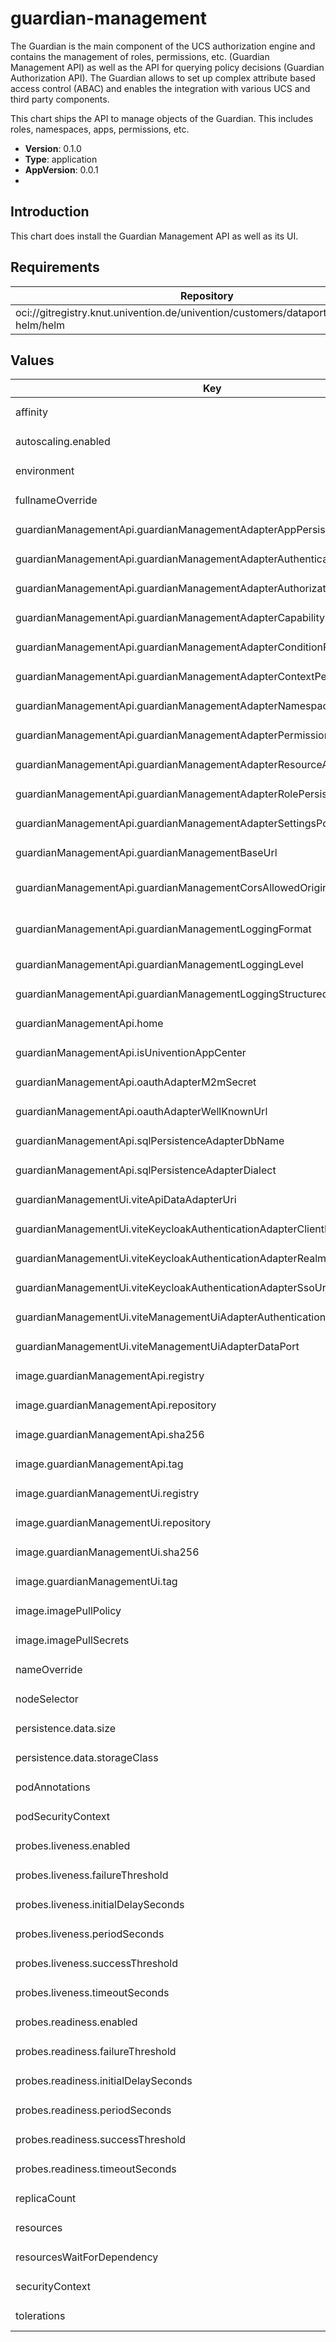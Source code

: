 # guardian-management

The Guardian is the main component of the UCS authorization engine and
contains the management of roles, permissions, etc. (Guardian Management API)
as well as the API for querying policy decisions (Guardian Authorization API).
The Guardian allows to set up complex attribute based access control (ABAC)
and enables the integration with various UCS and third party components.

This chart ships the API to manage objects of the Guardian. This includes
roles, namespaces, apps, permissions, etc.

- **Version**: 0.1.0
- **Type**: application
- **AppVersion**: 0.0.1
-

## Introduction

This chart does install the Guardian Management API as well as its UI.

## Requirements

| Repository | Name | Version |
|------------|------|---------|
| oci://gitregistry.knut.univention.de/univention/customers/dataport/upx/common-helm/helm | common | ^0.2.0 |

## Values

<table>
	<thead>
		<th>Key</th>
		<th>Type</th>
		<th>Default</th>
		<th>Description</th>
	</thead>
	<tbody>
		<tr>
			<td>affinity</td>
			<td>object</td>
			<td><pre lang="json">
{}
</pre>
</td>
			<td></td>
		</tr>
		<tr>
			<td>autoscaling.enabled</td>
			<td>bool</td>
			<td><pre lang="json">
false
</pre>
</td>
			<td></td>
		</tr>
		<tr>
			<td>environment</td>
			<td>object</td>
			<td><pre lang="json">
{}
</pre>
</td>
			<td></td>
		</tr>
		<tr>
			<td>fullnameOverride</td>
			<td>string</td>
			<td><pre lang="json">
""
</pre>
</td>
			<td></td>
		</tr>
		<tr>
			<td>guardianManagementApi.guardianManagementAdapterAppPersistencePort</td>
			<td>string</td>
			<td><pre lang="json">
"sql"
</pre>
</td>
			<td></td>
		</tr>
		<tr>
			<td>guardianManagementApi.guardianManagementAdapterAuthenticationPort</td>
			<td>string</td>
			<td><pre lang="json">
"fast_api_oauth"
</pre>
</td>
			<td></td>
		</tr>
		<tr>
			<td>guardianManagementApi.guardianManagementAdapterAuthorizationApiUrl</td>
			<td>string</td>
			<td><pre lang="json">
"http://guardian-management-api/guardian/authorization"
</pre>
</td>
			<td>URL to the Authorization API.</td>
		</tr>
		<tr>
			<td>guardianManagementApi.guardianManagementAdapterCapabilityPersistencePort</td>
			<td>string</td>
			<td><pre lang="json">
"sql"
</pre>
</td>
			<td></td>
		</tr>
		<tr>
			<td>guardianManagementApi.guardianManagementAdapterConditionPersistencePort</td>
			<td>string</td>
			<td><pre lang="json">
"sql"
</pre>
</td>
			<td></td>
		</tr>
		<tr>
			<td>guardianManagementApi.guardianManagementAdapterContextPersistencePort</td>
			<td>string</td>
			<td><pre lang="json">
"sql"
</pre>
</td>
			<td></td>
		</tr>
		<tr>
			<td>guardianManagementApi.guardianManagementAdapterNamespacePersistencePort</td>
			<td>string</td>
			<td><pre lang="json">
"sql"
</pre>
</td>
			<td></td>
		</tr>
		<tr>
			<td>guardianManagementApi.guardianManagementAdapterPermissionPersistencePort</td>
			<td>string</td>
			<td><pre lang="json">
"sql"
</pre>
</td>
			<td></td>
		</tr>
		<tr>
			<td>guardianManagementApi.guardianManagementAdapterResourceAuthorizationPort</td>
			<td>string</td>
			<td><pre lang="json">
"guardian"
</pre>
</td>
			<td></td>
		</tr>
		<tr>
			<td>guardianManagementApi.guardianManagementAdapterRolePersistencePort</td>
			<td>string</td>
			<td><pre lang="json">
"sql"
</pre>
</td>
			<td></td>
		</tr>
		<tr>
			<td>guardianManagementApi.guardianManagementAdapterSettingsPort</td>
			<td>string</td>
			<td><pre lang="json">
"env"
</pre>
</td>
			<td></td>
		</tr>
		<tr>
			<td>guardianManagementApi.guardianManagementBaseUrl</td>
			<td>string</td>
			<td><pre lang="json">
"http://guardian-management"
</pre>
</td>
			<td>Defines the base URL of the API. If unset the url is generated from hostname and domainname.</td>
		</tr>
		<tr>
			<td>guardianManagementApi.guardianManagementCorsAllowedOrigins</td>
			<td>string</td>
			<td><pre lang="json">
"*"
</pre>
</td>
			<td>Comma-separated list of hosts that are allowed to make cross-origin resource sharing (CORS) requests to the server.</td>
		</tr>
		<tr>
			<td>guardianManagementApi.guardianManagementLoggingFormat</td>
			<td>string</td>
			<td><pre lang="json">
"\u003cgreen\u003e{time:YYYY-MM-DD HH:mm:ss.SSS ZZ}\u003c/green\u003e | \u003clevel\u003e{level}\u003c/level\u003e | \u003clevel\u003e{message}\u003c/level\u003e | {extra}"
</pre>
</td>
			<td>Defines the format of the log output, if not structured. The possible options are described in https://loguru.readthedocs.io/en/stable/api/logger.html.</td>
		</tr>
		<tr>
			<td>guardianManagementApi.guardianManagementLoggingLevel</td>
			<td>string</td>
			<td><pre lang="json">
"DEBUG"
</pre>
</td>
			<td>Sets the log level of the application.</td>
		</tr>
		<tr>
			<td>guardianManagementApi.guardianManagementLoggingStructured</td>
			<td>bool</td>
			<td><pre lang="json">
true
</pre>
</td>
			<td>If set to True, the logging output is structured as a JSON object.</td>
		</tr>
		<tr>
			<td>guardianManagementApi.home</td>
			<td>string</td>
			<td><pre lang="json">
"/guardian_service_dir"
</pre>
</td>
			<td></td>
		</tr>
		<tr>
			<td>guardianManagementApi.isUniventionAppCenter</td>
			<td>int</td>
			<td><pre lang="json">
0
</pre>
</td>
			<td></td>
		</tr>
		<tr>
			<td>guardianManagementApi.oauthAdapterM2mSecret</td>
			<td>string</td>
			<td><pre lang="json">
"stub_secret"
</pre>
</td>
			<td></td>
		</tr>
		<tr>
			<td>guardianManagementApi.oauthAdapterWellKnownUrl</td>
			<td>string</td>
			<td><pre lang="json">
"http://keycloak/realms/souvap/.well-known/openid-configuration"
</pre>
</td>
			<td>Identity Provider well known URL</td>
		</tr>
		<tr>
			<td>guardianManagementApi.sqlPersistenceAdapterDbName</td>
			<td>string</td>
			<td><pre lang="json">
"/guardian_service_dir/management.db"
</pre>
</td>
			<td></td>
		</tr>
		<tr>
			<td>guardianManagementApi.sqlPersistenceAdapterDialect</td>
			<td>string</td>
			<td><pre lang="json">
"postgresql"
</pre>
</td>
			<td></td>
		</tr>
		<tr>
			<td>guardianManagementUi.viteApiDataAdapterUri</td>
			<td>string</td>
			<td><pre lang="json">
"http://guardian-management-api/guardian/management"
</pre>
</td>
			<td>URL for the Guardian Management API.</td>
		</tr>
		<tr>
			<td>guardianManagementUi.viteKeycloakAuthenticationAdapterClientId</td>
			<td>string</td>
			<td><pre lang="json">
"guardian"
</pre>
</td>
			<td>Keycloak client ID.</td>
		</tr>
		<tr>
			<td>guardianManagementUi.viteKeycloakAuthenticationAdapterRealm</td>
			<td>string</td>
			<td><pre lang="json">
"opendesk"
</pre>
</td>
			<td>Keycloak authentication realm.</td>
		</tr>
		<tr>
			<td>guardianManagementUi.viteKeycloakAuthenticationAdapterSsoUri</td>
			<td>string</td>
			<td><pre lang="json">
"http://keycloak"
</pre>
</td>
			<td>Base URI of the Keycloak server for authentication.</td>
		</tr>
		<tr>
			<td>guardianManagementUi.viteManagementUiAdapterAuthenticationPort</td>
			<td>string</td>
			<td><pre lang="json">
"keycloak"
</pre>
</td>
			<td></td>
		</tr>
		<tr>
			<td>guardianManagementUi.viteManagementUiAdapterDataPort</td>
			<td>string</td>
			<td><pre lang="json">
"api"
</pre>
</td>
			<td></td>
		</tr>
		<tr>
			<td>image.guardianManagementApi.registry</td>
			<td>string</td>
			<td><pre lang="json">
"docker.software-univention.de"
</pre>
</td>
			<td></td>
		</tr>
		<tr>
			<td>image.guardianManagementApi.repository</td>
			<td>string</td>
			<td><pre lang="json">
"guardian-management-api-management-api"
</pre>
</td>
			<td></td>
		</tr>
		<tr>
			<td>image.guardianManagementApi.sha256</td>
			<td>string</td>
			<td><pre lang="json">
null
</pre>
</td>
			<td>Define image sha256 as an alternative to `tag`</td>
		</tr>
		<tr>
			<td>image.guardianManagementApi.tag</td>
			<td>string</td>
			<td><pre lang="json">
"1.0.0"
</pre>
</td>
			<td></td>
		</tr>
		<tr>
			<td>image.guardianManagementUi.registry</td>
			<td>string</td>
			<td><pre lang="json">
"docker.software-univention.de"
</pre>
</td>
			<td></td>
		</tr>
		<tr>
			<td>image.guardianManagementUi.repository</td>
			<td>string</td>
			<td><pre lang="json">
"guardian-management-ui-management-ui"
</pre>
</td>
			<td></td>
		</tr>
		<tr>
			<td>image.guardianManagementUi.sha256</td>
			<td>string</td>
			<td><pre lang="json">
null
</pre>
</td>
			<td>Define image sha256 as an alternative to `tag`</td>
		</tr>
		<tr>
			<td>image.guardianManagementUi.tag</td>
			<td>string</td>
			<td><pre lang="json">
"1.0.0"
</pre>
</td>
			<td></td>
		</tr>
		<tr>
			<td>image.imagePullPolicy</td>
			<td>string</td>
			<td><pre lang="json">
"Always"
</pre>
</td>
			<td></td>
		</tr>
		<tr>
			<td>image.imagePullSecrets</td>
			<td>list</td>
			<td><pre lang="json">
[]
</pre>
</td>
			<td></td>
		</tr>
		<tr>
			<td>nameOverride</td>
			<td>string</td>
			<td><pre lang="json">
""
</pre>
</td>
			<td></td>
		</tr>
		<tr>
			<td>nodeSelector</td>
			<td>object</td>
			<td><pre lang="json">
{}
</pre>
</td>
			<td></td>
		</tr>
		<tr>
			<td>persistence.data.size</td>
			<td>string</td>
			<td><pre lang="json">
"1Gi"
</pre>
</td>
			<td></td>
		</tr>
		<tr>
			<td>persistence.data.storageClass</td>
			<td>string</td>
			<td><pre lang="json">
""
</pre>
</td>
			<td></td>
		</tr>
		<tr>
			<td>podAnnotations</td>
			<td>object</td>
			<td><pre lang="json">
{}
</pre>
</td>
			<td></td>
		</tr>
		<tr>
			<td>podSecurityContext</td>
			<td>object</td>
			<td><pre lang="json">
{}
</pre>
</td>
			<td></td>
		</tr>
		<tr>
			<td>probes.liveness.enabled</td>
			<td>bool</td>
			<td><pre lang="json">
true
</pre>
</td>
			<td></td>
		</tr>
		<tr>
			<td>probes.liveness.failureThreshold</td>
			<td>int</td>
			<td><pre lang="json">
3
</pre>
</td>
			<td></td>
		</tr>
		<tr>
			<td>probes.liveness.initialDelaySeconds</td>
			<td>int</td>
			<td><pre lang="json">
120
</pre>
</td>
			<td></td>
		</tr>
		<tr>
			<td>probes.liveness.periodSeconds</td>
			<td>int</td>
			<td><pre lang="json">
30
</pre>
</td>
			<td></td>
		</tr>
		<tr>
			<td>probes.liveness.successThreshold</td>
			<td>int</td>
			<td><pre lang="json">
1
</pre>
</td>
			<td></td>
		</tr>
		<tr>
			<td>probes.liveness.timeoutSeconds</td>
			<td>int</td>
			<td><pre lang="json">
3
</pre>
</td>
			<td></td>
		</tr>
		<tr>
			<td>probes.readiness.enabled</td>
			<td>bool</td>
			<td><pre lang="json">
true
</pre>
</td>
			<td></td>
		</tr>
		<tr>
			<td>probes.readiness.failureThreshold</td>
			<td>int</td>
			<td><pre lang="json">
30
</pre>
</td>
			<td></td>
		</tr>
		<tr>
			<td>probes.readiness.initialDelaySeconds</td>
			<td>int</td>
			<td><pre lang="json">
30
</pre>
</td>
			<td></td>
		</tr>
		<tr>
			<td>probes.readiness.periodSeconds</td>
			<td>int</td>
			<td><pre lang="json">
15
</pre>
</td>
			<td></td>
		</tr>
		<tr>
			<td>probes.readiness.successThreshold</td>
			<td>int</td>
			<td><pre lang="json">
1
</pre>
</td>
			<td></td>
		</tr>
		<tr>
			<td>probes.readiness.timeoutSeconds</td>
			<td>int</td>
			<td><pre lang="json">
3
</pre>
</td>
			<td></td>
		</tr>
		<tr>
			<td>replicaCount</td>
			<td>int</td>
			<td><pre lang="json">
1
</pre>
</td>
			<td></td>
		</tr>
		<tr>
			<td>resources</td>
			<td>object</td>
			<td><pre lang="json">
{}
</pre>
</td>
			<td>Deployment resources for the listener container</td>
		</tr>
		<tr>
			<td>resourcesWaitForDependency</td>
			<td>object</td>
			<td><pre lang="json">
{}
</pre>
</td>
			<td>Deployment resources for the dependency waiters</td>
		</tr>
		<tr>
			<td>securityContext</td>
			<td>object</td>
			<td><pre lang="json">
{}
</pre>
</td>
			<td></td>
		</tr>
		<tr>
			<td>tolerations</td>
			<td>list</td>
			<td><pre lang="json">
[]
</pre>
</td>
			<td></td>
		</tr>
	</tbody>
</table>

